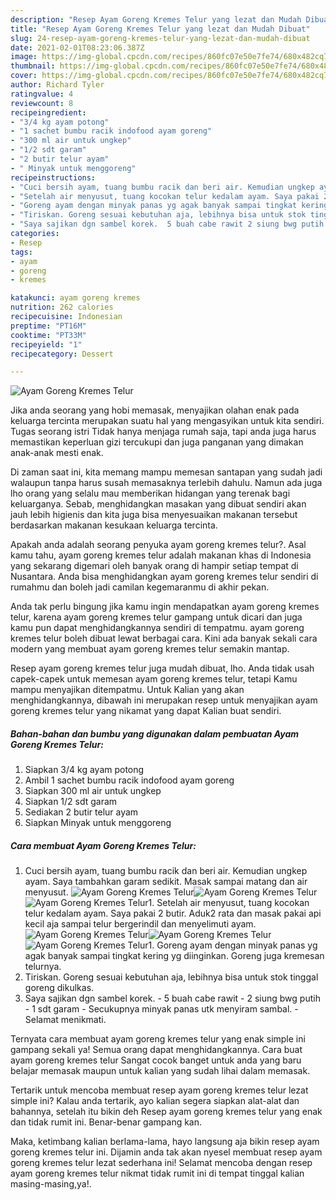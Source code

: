 ```yaml
---
description: "Resep Ayam Goreng Kremes Telur yang lezat dan Mudah Dibuat"
title: "Resep Ayam Goreng Kremes Telur yang lezat dan Mudah Dibuat"
slug: 24-resep-ayam-goreng-kremes-telur-yang-lezat-dan-mudah-dibuat
date: 2021-02-01T08:23:06.387Z
image: https://img-global.cpcdn.com/recipes/860fc07e50e7fe74/680x482cq70/ayam-goreng-kremes-telur-foto-resep-utama.jpg
thumbnail: https://img-global.cpcdn.com/recipes/860fc07e50e7fe74/680x482cq70/ayam-goreng-kremes-telur-foto-resep-utama.jpg
cover: https://img-global.cpcdn.com/recipes/860fc07e50e7fe74/680x482cq70/ayam-goreng-kremes-telur-foto-resep-utama.jpg
author: Richard Tyler
ratingvalue: 4
reviewcount: 8
recipeingredient:
- "3/4 kg ayam potong"
- "1 sachet bumbu racik indofood ayam goreng"
- "300 ml air untuk ungkep"
- "1/2 sdt garam"
- "2 butir telur ayam"
- " Minyak untuk menggoreng"
recipeinstructions:
- "Cuci bersih ayam, tuang bumbu racik dan beri air. Kemudian ungkep ayam. Saya tambahkan garam sedikit. Masak sampai matang dan air menyusut."
- "Setelah air menyusut, tuang kocokan telur kedalam ayam. Saya pakai 2 butir. Aduk2 rata dan masak pakai api kecil aja sampai telur bergerindil dan menyelimuti ayam."
- "Goreng ayam dengan minyak panas yg agak banyak sampai tingkat kering yg diinginkan. Goreng juga kremesan telurnya."
- "Tiriskan. Goreng sesuai kebutuhan aja, lebihnya bisa untuk stok tinggal goreng dikulkas."
- "Saya sajikan dgn sambel korek.  5 buah cabe rawit 2 siung bwg putih 1 sdt garam Secukupnya minyak panas utk menyiram sambal.  Selamat menikmati."
categories:
- Resep
tags:
- ayam
- goreng
- kremes

katakunci: ayam goreng kremes 
nutrition: 262 calories
recipecuisine: Indonesian
preptime: "PT16M"
cooktime: "PT33M"
recipeyield: "1"
recipecategory: Dessert

---
```



![Ayam Goreng Kremes Telur](https://img-global.cpcdn.com/recipes/860fc07e50e7fe74/680x482cq70/ayam-goreng-kremes-telur-foto-resep-utama.jpg)

Jika anda seorang yang hobi memasak, menyajikan olahan enak pada keluarga tercinta merupakan suatu hal yang mengasyikan untuk kita sendiri. Tugas seorang istri Tidak hanya menjaga rumah saja, tapi anda juga harus memastikan keperluan gizi tercukupi dan juga panganan yang dimakan anak-anak mesti enak.

Di zaman  saat ini, kita memang mampu memesan santapan yang sudah jadi walaupun tanpa harus susah memasaknya terlebih dahulu. Namun ada juga lho orang yang selalu mau memberikan hidangan yang terenak bagi keluarganya. Sebab, menghidangkan masakan yang dibuat sendiri akan jauh lebih higienis dan kita juga bisa menyesuaikan makanan tersebut berdasarkan makanan kesukaan keluarga tercinta. 



Apakah anda adalah seorang penyuka ayam goreng kremes telur?. Asal kamu tahu, ayam goreng kremes telur adalah makanan khas di Indonesia yang sekarang digemari oleh banyak orang di hampir setiap tempat di Nusantara. Anda bisa menghidangkan ayam goreng kremes telur sendiri di rumahmu dan boleh jadi camilan kegemaranmu di akhir pekan.

Anda tak perlu bingung jika kamu ingin mendapatkan ayam goreng kremes telur, karena ayam goreng kremes telur gampang untuk dicari dan juga kamu pun dapat menghidangkannya sendiri di tempatmu. ayam goreng kremes telur boleh dibuat lewat berbagai cara. Kini ada banyak sekali cara modern yang membuat ayam goreng kremes telur semakin mantap.

Resep ayam goreng kremes telur juga mudah dibuat, lho. Anda tidak usah capek-capek untuk memesan ayam goreng kremes telur, tetapi Kamu mampu menyajikan ditempatmu. Untuk Kalian yang akan menghidangkannya, dibawah ini merupakan resep untuk menyajikan ayam goreng kremes telur yang nikamat yang dapat Kalian buat sendiri.

<!--inarticleads1-->

##### Bahan-bahan dan bumbu yang digunakan dalam pembuatan Ayam Goreng Kremes Telur:

1. Siapkan 3/4 kg ayam potong
1. Ambil 1 sachet bumbu racik indofood ayam goreng
1. Siapkan 300 ml air untuk ungkep
1. Siapkan 1/2 sdt garam
1. Sediakan 2 butir telur ayam
1. Siapkan  Minyak untuk menggoreng




<!--inarticleads2-->

##### Cara membuat Ayam Goreng Kremes Telur:

1. Cuci bersih ayam, tuang bumbu racik dan beri air. Kemudian ungkep ayam. Saya tambahkan garam sedikit. Masak sampai matang dan air menyusut.
<img src="https://img-global.cpcdn.com/steps/e68af6a404215f7f/160x128cq70/ayam-goreng-kremes-telur-langkah-memasak-1-foto.jpg" alt="Ayam Goreng Kremes Telur"><img src="https://img-global.cpcdn.com/steps/18ace4adc789508f/160x128cq70/ayam-goreng-kremes-telur-langkah-memasak-1-foto.jpg" alt="Ayam Goreng Kremes Telur"><img src="https://img-global.cpcdn.com/steps/999a5b28d27f36ec/160x128cq70/ayam-goreng-kremes-telur-langkah-memasak-1-foto.jpg" alt="Ayam Goreng Kremes Telur">1. Setelah air menyusut, tuang kocokan telur kedalam ayam. Saya pakai 2 butir. Aduk2 rata dan masak pakai api kecil aja sampai telur bergerindil dan menyelimuti ayam.
<img src="https://img-global.cpcdn.com/steps/75f20d47f591d89c/160x128cq70/ayam-goreng-kremes-telur-langkah-memasak-2-foto.jpg" alt="Ayam Goreng Kremes Telur"><img src="https://img-global.cpcdn.com/steps/af88ed7640f0acc7/160x128cq70/ayam-goreng-kremes-telur-langkah-memasak-2-foto.jpg" alt="Ayam Goreng Kremes Telur"><img src="https://img-global.cpcdn.com/steps/19658f592539b23e/160x128cq70/ayam-goreng-kremes-telur-langkah-memasak-2-foto.jpg" alt="Ayam Goreng Kremes Telur">1. Goreng ayam dengan minyak panas yg agak banyak sampai tingkat kering yg diinginkan. Goreng juga kremesan telurnya.
1. Tiriskan. Goreng sesuai kebutuhan aja, lebihnya bisa untuk stok tinggal goreng dikulkas.
1. Saya sajikan dgn sambel korek.  - 5 buah cabe rawit - 2 siung bwg putih - 1 sdt garam - Secukupnya minyak panas utk menyiram sambal.  - Selamat menikmati.




Ternyata cara membuat ayam goreng kremes telur yang enak simple ini gampang sekali ya! Semua orang dapat menghidangkannya. Cara buat ayam goreng kremes telur Sangat cocok banget untuk anda yang baru belajar memasak maupun untuk kalian yang sudah lihai dalam memasak.

Tertarik untuk mencoba membuat resep ayam goreng kremes telur lezat simple ini? Kalau anda tertarik, ayo kalian segera siapkan alat-alat dan bahannya, setelah itu bikin deh Resep ayam goreng kremes telur yang enak dan tidak rumit ini. Benar-benar gampang kan. 

Maka, ketimbang kalian berlama-lama, hayo langsung aja bikin resep ayam goreng kremes telur ini. Dijamin anda tak akan nyesel membuat resep ayam goreng kremes telur lezat sederhana ini! Selamat mencoba dengan resep ayam goreng kremes telur nikmat tidak rumit ini di tempat tinggal kalian masing-masing,ya!.

